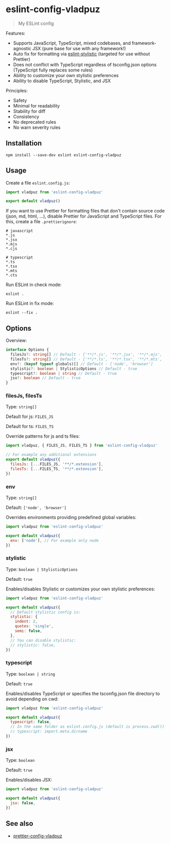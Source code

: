 # eslint-config-vladpuz

> My ESLint config

Features:

- Supports JavaScript, TypeScript, mixed codebases, and framework-agnostic JSX
  (pure base for use with any framework!)
- Auto fix for formatting via
  [eslint-stylistic](https://github.com/eslint-stylistic/eslint-stylistic)
  (targeted for use without Prettier)
- Does not conflict with TypeScript regardless of tsconfig.json options
  (TypeScript fully replaces some rules)
- Ability to customize your own stylistic preferences
- Ability to disable TypeScript, Stylistic, and JSX

Principles:

- Safety
- Minimal for readability
- Stability for diff
- Consistency
- No deprecated rules
- No warn severity rules

## Installation

```shell
npm install --save-dev eslint eslint-config-vladpuz
```

## Usage

Create a file `eslint.config.js`:

```javascript
import vladpuz from 'eslint-config-vladpuz'

export default vladpuz()
```

If you want to use Prettier for formatting files that don't contain source code
(json, md, html, ...), disable Prettier for JavaScript and TypeScript files. For
this, create a file `.prettierignore`:

```ignore
# javascript
*.js
*.jsx
*.mjs
*.cjs

# typescript
*.ts
*.tsx
*.mts
*.cts
```

Run ESLint in check mode:

```shell
eslint .
```

Run ESLint in fix mode:

```shell
eslint --fix .
```

## Options

Overview:

```typescript
interface Options {
  filesJs?: string[] // Default - ['**/*.js', '**/*.jsx', '**/*.mjs', '**/*.cjs']
  filesTs?: string[] // Default - ['**/*.ts', '**/*.tsx', '**/*.mts', '**/*.cts']
  env?: (keyof typeof globals)[] // Default - ['node', 'browser']
  stylistic?: boolean | StylisticOptions // Default - true
  typescript?: boolean | string // Default - true
  jsx?: boolean // Default - true
}
```

### filesJs, filesTs

Type: `string[]`

Default for js: `FILES_JS`

Default for ts: `FILES_TS`

Override patterns for js and ts files:

```javascript
import vladpuz, { FILES_JS, FILES_TS } from 'eslint-config-vladpuz'

// For example any additional extensions
export default vladpuz({
  filesJs: [...FILES_JS, '**/*.extension'],
  filesTs: [...FILES_TS, '**/*.extension'],
})
```

### env

Type: `string[]`

Default: `['node', 'browser']`

Overrides environments providing predefined global variables:

```javascript
import vladpuz from 'eslint-config-vladpuz'

export default vladpuz({
  env: ['node'], // For example only node
})
```

### stylistic

Type: `boolean | StylisticOptions`

Default: `true`

Enables/disables Stylistic or customizes your own stylistic preferences:

```javascript
import vladpuz from 'eslint-config-vladpuz'

export default vladpuz({
  // Default stylistic config is:
  stylistic: {
    indent: 2,
    quotes: 'single',
    semi: false,
  },
  // You can disable stylistic:
  // stylistic: false,
})
```

### typescript

Type: `boolean | string`

Default: `true`

Enables/disables TypeScript or specifies the tsconfig.json file directory to
avoid depending on cwd:

```javascript
import vladpuz from 'eslint-config-vladpuz'

export default vladpuz({
  typescript: false,
  // In the same folder as eslint.config.js (default is process.cwd())
  // typescript: import.meta.dirname
})
```

### jsx

Type: `boolean`

Default: `true`

Enables/disables JSX:

```javascript
import vladpuz from 'eslint-config-vladpuz'

export default vladpuz({
  jsx: false,
})
```

## See also

- [prettier-config-vladpuz](https://github.com/vladpuz/prettier-config-vladpuz)
